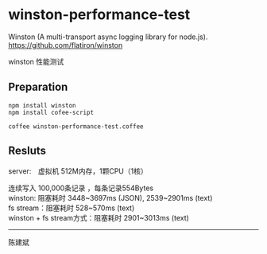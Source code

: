 winston-performance-test
========================

Winston (A multi-transport async logging library for node.js).
https://github.com/flatiron/winston

winston 性能测试
 
## Preparation

	npm install winston
	npm install cofee-script
	
	coffee winston-performance-test.coffee

## Resluts 
 
server:　虚拟机 512M内存，1颗CPU（1核）  
 
连续写入 100,000条记录 ，每条记录554Bytes  
winston:   阻塞耗时 3448~3697ms (JSON), 2539~2901ms (text)  
fs stream：阻塞耗时 528~570ms (text)  
winston + fs stream方式：阻塞耗时 2901~3013ms (text)  
 
________________________________________
陈建斌
